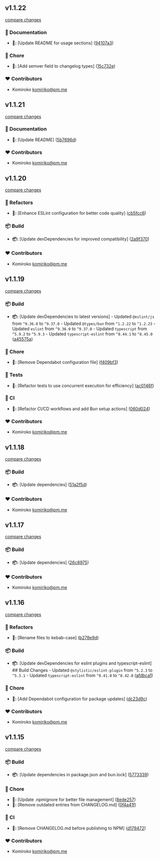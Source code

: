 
## v1.1.22

[compare changes](https://github.com/NowaraJS/typed-event-emitter/compare/v1.1.21...v1.1.22)

### 📖 Documentation

- **📖:** [Update README for usage sections] ([94107a3](https://github.com/NowaraJS/typed-event-emitter/commit/94107a3))

### 🦉 Chore

- **🦉:** [Add semver field to changelog types] ([15c732e](https://github.com/NowaraJS/typed-event-emitter/commit/15c732e))

### ❤️ Contributors

- Komiroko <komiriko@pm.me>

## v1.1.21

[compare changes](https://github.com/NowaraJS/typed-event-emitter/compare/v1.1.20...v1.1.21)

### 📖 Documentation

- **📖:** [Update README] ([5b7696d](https://github.com/NowaraJS/typed-event-emitter/commit/5b7696d))

### ❤️ Contributors

- Komiroko <komiriko@pm.me>

## v1.1.20

[compare changes](https://github.com/NowaraJS/typed-event-emitter/compare/v1.1.19...v1.1.20)

### 🧹 Refactors

- **🧹:** [Enhance ESLint configuration for better code quality] ([cb5fcc6](https://github.com/NowaraJS/typed-event-emitter/commit/cb5fcc6))

### 📦 Build

- **📦:** [Update devDependencies for improved compatibility] ([2a9f370](https://github.com/NowaraJS/typed-event-emitter/commit/2a9f370))

### ❤️ Contributors

- Komiroko <komiriko@pm.me>

## v1.1.19

[compare changes](https://github.com/NowaraJS/typed-event-emitter/compare/v1.1.18...v1.1.19)

### 📦 Build

- **📦:** [Update devDependencies to latest versions] - Updated `@eslint/js` from `^9.36.0` to `^9.37.0` - Updated `@types/bun` from `^1.2.22` to `^1.2.23` - Updated `eslint` from `^9.36.0` to `^9.37.0` - Updated `typescript` from `^5.9.2` to `^5.9.3` - Updated `typescript-eslint` from `^8.44.1` to `^8.45.0` ([a45575a](https://github.com/NowaraJS/typed-event-emitter/commit/a45575a))

### 🦉 Chore

- **🦉:** [Remove Dependabot configuration file] ([f409bf3](https://github.com/NowaraJS/typed-event-emitter/commit/f409bf3))

### 🧪 Tests

- **🧪:** [Refactor tests to use concurrent execution for efficiency] ([ac0146f](https://github.com/NowaraJS/typed-event-emitter/commit/ac0146f))

### 🤖 CI

- **🤖:** [Refactor CI/CD workflows and add Bun setup actions] ([060d024](https://github.com/NowaraJS/typed-event-emitter/commit/060d024))

### ❤️ Contributors

- Komiroko <komiriko@pm.me>

## v1.1.18

[compare changes](https://github.com/NowaraJS/typed-event-emitter/compare/v1.1.17...v1.1.18)

### 📦 Build

- **📦:** [Update dependencies] ([51a2f5d](https://github.com/NowaraJS/typed-event-emitter/commit/51a2f5d))

### ❤️ Contributors

- Komiroko <komiriko@pm.me>

## v1.1.17

[compare changes](https://github.com/NowaraJS/typed-event-emitter/compare/v1.1.16...v1.1.17)

### 📦 Build

- **📦:** [Update dependencies] ([26c8975](https://github.com/NowaraJS/typed-event-emitter/commit/26c8975))

### ❤️ Contributors

- Komiroko <komiriko@pm.me>

## v1.1.16

[compare changes](https://github.com/NowaraJS/typed-event-emitter/compare/v1.1.15...v1.1.16)

### 🧹 Refactors

- **🧹:** [Rename files to kebab-case] ([b278e9d](https://github.com/NowaraJS/typed-event-emitter/commit/b278e9d))

### 📦 Build

- **📦:** [Update devDependencies for eslint plugins and typescript-eslint] ## Build Changes - Updated `@stylistic/eslint-plugin` from `^5.2.3` to `^5.3.1` - Updated `typescript-eslint` from `^8.41.0` to `^8.42.0` ([afdbca1](https://github.com/NowaraJS/typed-event-emitter/commit/afdbca1))

### 🦉 Chore

- **🦉:** [Add Dependabot configuration for package updates] ([dc23d9c](https://github.com/NowaraJS/typed-event-emitter/commit/dc23d9c))

### ❤️ Contributors

- Komiroko <komiriko@pm.me>

## v1.1.15

[compare changes](https://github.com/NowaraJS/typed-event-emitter/compare/v1.1.14...v1.1.15)

### 📦 Build

- **📦:** [Update dependencies in package.json and bun.lock] ([5773339](https://github.com/NowaraJS/typed-event-emitter/commit/5773339))

### 🦉 Chore

- **🦉:** [Update .npmignore for better file management] ([8ede257](https://github.com/NowaraJS/typed-event-emitter/commit/8ede257))
- **🦉:** [Remove outdated entries from CHANGELOG.md] ([0f4a41f](https://github.com/NowaraJS/typed-event-emitter/commit/0f4a41f))

### 🤖 CI

- **🤖:** [Remove CHANGELOG.md before publishing to NPM] ([d179472](https://github.com/NowaraJS/typed-event-emitter/commit/d179472))

### ❤️ Contributors

- Komiroko <komiriko@pm.me>

